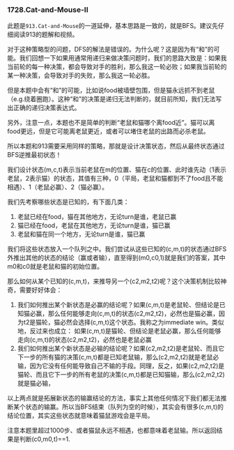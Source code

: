 ### 1728.Cat-and-Mouse-II

此题是```913.Cat-and-Mouse```的一道延伸，基本思路是一致的，就是BFS。建议先仔细阅读913的题解和视频。

对于这种策略型的问题，DFS的解法是错误的。为什么呢？这是因为有“和”的可能。我们回想一下如果用通常用递归来做决策问题时，我们的思路大致是：如果我当前轮的每一种决策，都会导致对手的胜利，那么我这一轮必败；如果我当前轮的某一种决策，会导致对手的失败，那么我这一轮必胜。

但是本题中会有“和”的可能，比如说food被墙壁包围，但是猫永远抓不到老鼠（e.g.绕着圈跑）。这种“和”的决策是递归无法判断的，就目前所知，我们无法写出正确的递归决策表达式。

另外，注意一点，本题也不是简单的判断“老鼠和猫哪个离food近”。猫可以离food更远，但是它可能离老鼠更近，或者可以堵住老鼠的出路而必杀老鼠。

所以本题和913需要采用同样的策略，那就是设计决策状态，然后从最终状态通过BFS逆推最初状态！

我们设计状态(m,c,t)表示当前老鼠在m的位置、猫在c的位置、此时谁先动（1表示老鼠，2表示猫）的状态，其值有三种，0（平局，老鼠和猫都到不了food且不能相遇）、1（老鼠必赢）、2（猫必赢）。

我们先考察哪些状态是已知的，有下面几类：
1. 老鼠已经在food，猫在其他地方，无论turn是谁，老鼠已赢
2. 猫已经在food，老鼠在其他地方，无论turn是谁，猫已赢
3. 老鼠和猫在同一个地方，无论turn是谁，猫已赢

我们将这些状态放入一个队列之中。我们尝试从这些已知的(c,m,t)的状态通过BFS外推出其他的状态的结论（赢或者输），直至得到(m0,c0,1)就是我们的答案，其中m0和c0就是老鼠和猫的初始位置。

那么如何从某个已知的(c,m,t)，来推导另一个(c2,m2,t2)呢？这个决策机制比较神奇，需要好好体会：
1. 我们如何推出某个新状态是必赢的结论呢？如果(c,m,t)是老鼠轮、但结论是已知猫必赢，那么任何能够走向(c,m,t)的状态(c2,m2,t2)，必然也是猫必赢，因为t2是猫轮，猫必然会选择(c,m,t)这个状态。我称之为immediate win。类似地，反过来也成立： 如果(c,m,t)是猫轮、但结论是老鼠必赢，那么任何能够走向(c,m,t)的状态(c2,m2,t2)，必然也是老鼠必赢
2. 我们如何推出某个新状态是必输的结论呢？如果(c2,m2,t2)是老鼠轮、而且它下一步的所有猫的决策(c,m,t)都是已知老鼠输，那么(c2,m2,t2)就是老鼠必输，因为它没有任何能导致自己不输的手段。同理，反之，如果(c2,m2,t2)是猫轮、而且它下一步的所有老鼠的决策(c,m,t)都是已知猫输，那么(c2,m2,t2)就是猫必输，

以上两点就是拓展新状态的输赢结论的方法，事实上其他任何情况下我们都无法推断某个状态的输赢。所以当BFS结束（队列为空的时候），其实会有很多(c,m,t)的结论位置，其实这些状态就意味着猫鼠游戏会是平局。

注意本题里超过1000步、或者猫鼠永远不相遇，也都意味着老鼠输。所以返回结果是判断(c0,m0,t)==1.
